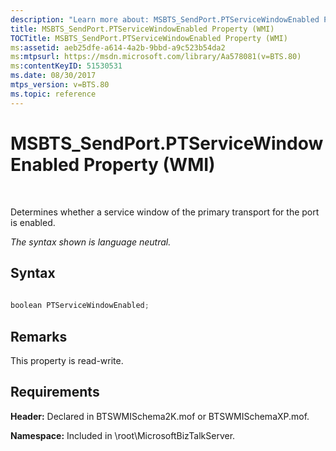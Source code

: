 ```yaml
---
description: "Learn more about: MSBTS_SendPort.PTServiceWindowEnabled Property (WMI)"
title: MSBTS_SendPort.PTServiceWindowEnabled Property (WMI)
TOCTitle: MSBTS_SendPort.PTServiceWindowEnabled Property (WMI)
ms:assetid: aeb25dfe-a614-4a2b-9bbd-a9c523b54da2
ms:mtpsurl: https://msdn.microsoft.com/library/Aa578081(v=BTS.80)
ms:contentKeyID: 51530531
ms.date: 08/30/2017
mtps_version: v=BTS.80
ms.topic: reference
---
```


# MSBTS\_SendPort.PTServiceWindowEnabled Property (WMI)

 

Determines whether a service window of the primary transport for the port is enabled.

*The syntax shown is language neutral.*

## Syntax

```C#
  
boolean PTServiceWindowEnabled;  
```

## Remarks

This property is read-write.

## Requirements

**Header:** Declared in BTSWMISchema2K.mof or BTSWMISchemaXP.mof.

**Namespace:** Included in \\root\\MicrosoftBizTalkServer.


